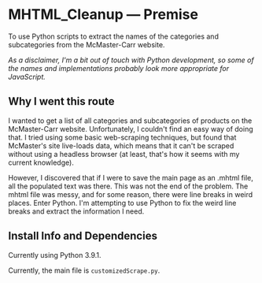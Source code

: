 # MHTML_Cleanup — Premise
To use Python scripts to extract the names of the categories and subcategories from the McMaster-Carr website.

_As a disclaimer, I'm a bit out of touch with Python development, so some of the names and implementations probably look more appropriate for JavaScript._

## Why I went this route
I wanted to get a list of all categories and subcategories of products on the McMaster-Carr website. Unfortunately, I couldn't find an easy way of doing that.
I tried using some basic web-scraping techniques, but found that McMaster's site live-loads data, which means that it can't be scraped without using a 
headless browser (at least, that's how it seems with my current knowledge). 

However, I discovered that if I were to save the main page as an .mhtml file, all the populated text was there. This was not the end of the problem. The mhtml file was messy,
and for some reason, there were line breaks in weird places. Enter Python. I'm attempting to use Python to fix the weird line breaks and extract the information I need.

## Install Info and Dependencies

Currently using Python 3.9.1. 

Currently, the main file is `customizedScrape.py`. 
